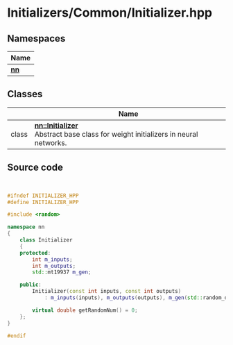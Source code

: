 # Initializers/Common/Initializer.hpp



## Namespaces

| Name           |
| -------------- |
| **[nn](../Namespaces/namespacenn.md)**  |

## Classes

|                | Name           |
| -------------- | -------------- |
| class | **[nn::Initializer](../Classes/classnn_1_1_initializer.md)** <br>Abstract base class for weight initializers in neural networks.  |




## Source code

```cpp


#ifndef INITIALIZER_HPP
#define INITIALIZER_HPP

#include <random>

namespace nn
{
    class Initializer
    {
    protected:
        int m_inputs;       
        int m_outputs;      
        std::mt19937 m_gen; 

    public:
        Initializer(const int inputs, const int outputs)
            : m_inputs(inputs), m_outputs(outputs), m_gen(std::random_device{}()) {}

        virtual double getRandomNum() = 0;
    };
}

#endif
```
